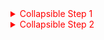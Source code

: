 <style>
summary {color: red;}
</style>

<details>
  <summary>
    Collapsible Step 1
  </summary>
  <p>Here you can put some content...</p>
  <p>... and anything else you want :)</p>
</details>

<details>
  <summary>
    Collapsible Step 2
  </summary>
  <p>Here you can put some content...</p>
  <p>... and anything else you want :)</p>
</details>
